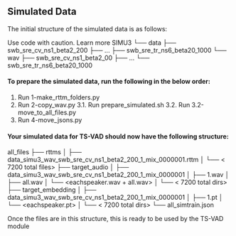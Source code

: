 ## Simulated Data

The initial structure of the simulated data is as follows:

Use code with caution. Learn more
SIMU3
└── data
    ├── swb_sre_cv_ns1_beta2_200
    ├── ...
    ├── swb_sre_tr_ns6_beta20_1000
└── wav
    ├── swb_sre_cv_ns1_beta2_00
    ├── ...
    └── swb_sre_tr_ns6_beta20_1000

#### To prepare the simulated data, run the following in the below order:

1. Run 1-make_rttm_folders.py
2. Run 2-copy_wav.py
3.1. Run prepare_simulated.sh
3.2. Run 3.2-move_to_all_files.py
4. Run 4-move_jsons.py

#### Your simulated data for TS-VAD should now have the following structure:

all_files
├── rttms
│   ├── data_simu3_wav_swb_sre_cv_ns1_beta2_200_1_mix_0000001.rttm
│   └── < 7200 total files>
├── target_audio
│   ├── data_simu3_wav_swb_sre_cv_ns1_beta2_200_1_mix_0000001
│       ├── 1.wav
│       ├── all.wav
│       └── <eachspeaker.wav + all.wav>
│   └── < 7200 total dirs>
├── target_embedding
│   ├── data_simu3_wav_swb_sre_cv_ns1_beta2_200_1_mix_0000001
│       ├── 1.pt
│       └── <eachspeaker.pt>
│   └── < 7200 total dirs>
└── all_simtrain.json

Once the files are in this structure, this is ready to be used by the TS-VAD module